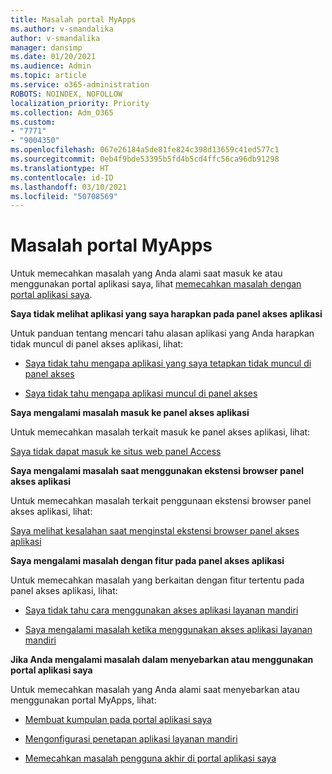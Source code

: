 ```yaml
---
title: Masalah portal MyApps
ms.author: v-smandalika
author: v-smandalika
manager: dansimp
ms.date: 01/20/2021
ms.audience: Admin
ms.topic: article
ms.service: o365-administration
ROBOTS: NOINDEX, NOFOLLOW
localization_priority: Priority
ms.collection: Adm_O365
ms.custom:
- "7771"
- "9004350"
ms.openlocfilehash: 067e26184a5de81fe824c398d13659c41ed577c1
ms.sourcegitcommit: 0eb4f9bde53395b5fd4b5cd4ffc56ca96db91298
ms.translationtype: HT
ms.contentlocale: id-ID
ms.lasthandoff: 03/10/2021
ms.locfileid: "50708569"
---
```

# <a name="myapps-portal-issues"></a>Masalah portal MyApps

Untuk memecahkan masalah yang Anda alami saat masuk ke atau menggunakan portal aplikasi saya, lihat [memecahkan masalah dengan portal aplikasi saya](https://docs.microsoft.com/azure/active-directory/user-help/my-apps-portal-end-user-troubleshoot).

**Saya tidak melihat aplikasi yang saya harapkan pada panel akses aplikasi**

Untuk panduan tentang mencari tahu alasan aplikasi yang Anda harapkan tidak muncul di panel akses aplikasi, lihat:

- [Saya tidak tahu mengapa aplikasi yang saya tetapkan tidak muncul di panel akses](https://docs.microsoft.com/azure/active-directory/manage-apps/application-sign-in-other-problem-access-panel)
     
- [Saya tidak tahu mengapa aplikasi muncul di panel akses](https://docs.microsoft.com/azure/active-directory/manage-apps/application-sign-in-other-problem-access-panel)

**Saya mengalami masalah masuk ke panel akses aplikasi**

Untuk memecahkan masalah terkait masuk ke panel akses aplikasi, lihat:

[Saya tidak dapat masuk ke situs web panel Access](https://docs.microsoft.com/azure/active-directory/manage-apps/application-sign-in-other-problem-access-panel)

**Saya mengalami masalah saat menggunakan ekstensi browser panel akses aplikasi**

Untuk memecahkan masalah terkait penggunaan ekstensi browser panel akses aplikasi, lihat:

[Saya melihat kesalahan saat menginstal ekstensi browser panel akses aplikasi](https://docs.microsoft.com/azure/active-directory/application-access-panel-extension-problem-installing/)

**Saya mengalami masalah dengan fitur pada panel akses aplikasi**

Untuk memecahkan masalah yang berkaitan dengan fitur tertentu pada panel akses aplikasi, lihat:

- [Saya tidak tahu cara menggunakan akses aplikasi layanan mandiri](https://docs.microsoft.com/azure/active-directory/manage-apps/access-panel-manage-self-service-access) 

- [Saya mengalami masalah ketika menggunakan akses aplikasi layanan mandiri](https://docs.microsoft.com/azure/active-directory/manage-apps/access-panel-manage-self-service-access)
    
**Jika Anda mengalami masalah dalam menyebarkan atau menggunakan portal aplikasi saya**

Untuk memecahkan masalah yang Anda alami saat menyebarkan atau menggunakan portal MyApps, lihat:

- [Membuat kumpulan pada portal aplikasi saya](https://docs.microsoft.com/azure/active-directory/manage-apps/access-panel-collections) 
    
- [Mengonfigurasi penetapan aplikasi layanan mandiri](https://docs.microsoft.com/azure/active-directory/manage-apps/manage-self-service-access)
     
- [Memecahkan masalah pengguna akhir di portal aplikasi saya](https://docs.microsoft.com/azure/active-directory/user-help/my-apps-portal-end-user-troubleshoot)



